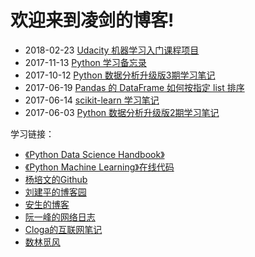 # 欢迎来到凌剑的博客!

- 2018-02-23 [Udacity 机器学习入门课程项目](docs/udacity/ml01/readme.md)
- 2017-11-13 [Python 学习备忘录](docs/python-misc/memo.md)
- 2017-10-12 [Python 数据分析升级版3期学习笔记](docs/python-xxxy-3/readme.md)
- 2017-06-19 [Pandas 的 DataFrame 如何按指定 list 排序](docs//python-gzh/pandas-sorting-by-a-custom-list)
- 2017-06-14 [scikit-learn 学习笔记](docs/python-scikit-learn/readme.md)
- 2017-06-03 [Python 数据分析升级版2期学习笔记](docs/python-xxxy-2/readme.md)

学习链接：  
- [《Python Data Science Handbook》](https://github.com/jakevdp/PythonDataScienceHandbook)  
- [《Python Machine Learning》在线代码](http://nbviewer.jupyter.org/github/rasbt/python-machine-learning-book/tree/master/code)  
- [杨培文的Github](https://github.com/ypwhs)  
- [刘建平的博客园](http://www.cnblogs.com/pinard)  
- [安生的博客](https://blog.ansheng.me)  
- [阮一峰的网络日志](http://www.ruanyifeng.com/blog)  
- [Cloga的互联网笔记](http://cloga.info)  
- [数林觅风](https://woaielf.github.io)  
